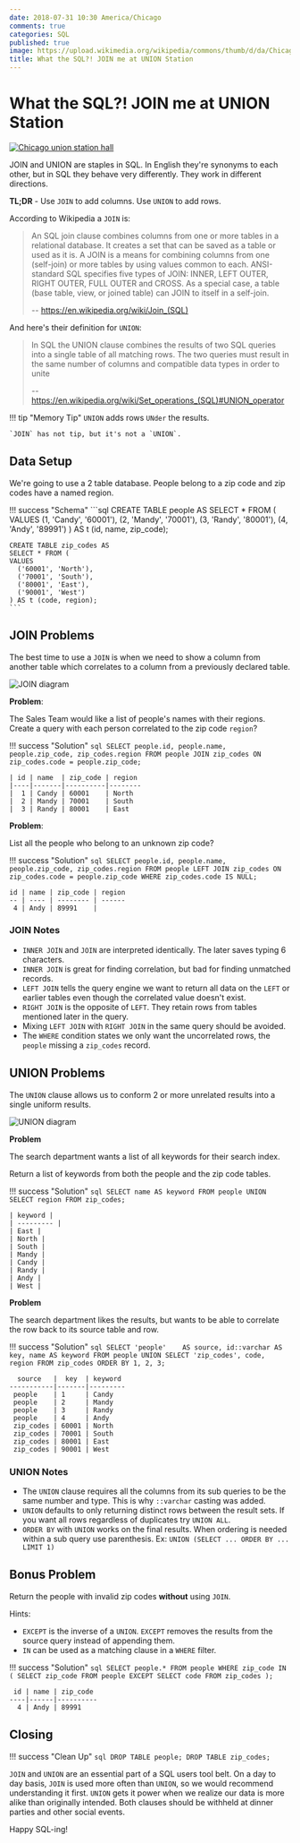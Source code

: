 ```yaml
---
date: 2018-07-31 10:30 America/Chicago
comments: true
categories: SQL
published: true
image: https://upload.wikimedia.org/wikipedia/commons/thumb/d/da/Chicago_union_station_hall.jpg/1024px-Chicago_union_station_hall.jpg
title: What the SQL?! JOIN me at UNION Station
---
```

# What the SQL?! JOIN me at UNION Station

<a alt="Chicago Union Station Hall" title="By Velvet [CC BY-SA 3.0 (https://creativecommons.org/licenses/by-sa/3.0)], from Wikimedia Commons" href="https://commons.wikimedia.org/wiki/File:Chicago_union_station_hall.jpg">
<img alt="Chicago union station hall" src="https://upload.wikimedia.org/wikipedia/commons/thumb/d/da/Chicago_union_station_hall.jpg/1024px-Chicago_union_station_hall.jpg"></a>

JOIN and UNION are staples in SQL. In English they're synonyms to each other, but in SQL they behave very differently. They work in different directions.

**TL;DR** - Use `JOIN` to add columns. Use `UNION` to add rows.

According to Wikipedia a `JOIN` is:

> An SQL join clause combines columns from one or more tables in a relational database. It creates a set that can be saved as a table or used as it is. A JOIN is a means for combining columns from one (self-join) or more tables by using values common to each. ANSI-standard SQL specifies five types of JOIN: INNER, LEFT OUTER, RIGHT OUTER, FULL OUTER and CROSS. As a special case, a table (base table, view, or joined table) can JOIN to itself in a self-join.
>
> -- https://en.wikipedia.org/wiki/Join_(SQL)

And here's their definition for `UNION`:
> In SQL the UNION clause combines the results of two SQL queries into a single table of all matching rows. The two queries must result in the same number of columns and compatible data types in order to unite
>
> -- https://en.wikipedia.org/wiki/Set_operations_(SQL)#UNION_operator


!!! tip "Memory Tip"
    `UNION` adds rows `UNder` the results.

    `JOIN` has not tip, but it's not a `UNION`.

## Data Setup

We're going to use a 2 table database. People belong to a zip code and zip codes have a named region.

!!! success "Schema"
    ```sql
    CREATE TABLE people AS
    SELECT * FROM (
    VALUES
      (1, 'Candy', '60001'),
      (2, 'Mandy', '70001'),
      (3, 'Randy', '80001'),
      (4, 'Andy',  '89991')
    ) AS t (id, name, zip_code);

    CREATE TABLE zip_codes AS
    SELECT * FROM (
    VALUES
      ('60001', 'North'),
      ('70001', 'South'),
      ('80001', 'East'),
      ('90001', 'West')
    ) AS t (code, region);
    ```

## JOIN Problems

The best time to use a `JOIN` is when we need to show a column from another table which correlates to a column from a previously declared table.

<img src="/images/2018/join_vs_union_join.jpg" alt="JOIN diagram" />

**Problem**:

The Sales Team would like a list of people's names with their regions.
Create a query with each person correlated to the zip code `region`?

!!! success "Solution"
    ```sql
    SELECT
      people.id,
      people.name,
      people.zip_code,
      zip_codes.region
    FROM people
    JOIN zip_codes ON zip_codes.code = people.zip_code;
    ```

    | id | name  | zip_code | region
    |----|-------|----------|--------
    |  1 | Candy | 60001    | North
    |  2 | Mandy | 70001    | South
    |  3 | Randy | 80001    | East

**Problem**:

List all the people who belong to an unknown zip code?

!!! success "Solution"
    ```sql
    SELECT
      people.id,
      people.name,
      people.zip_code,
      zip_codes.region
    FROM people
    LEFT JOIN zip_codes ON zip_codes.code = people.zip_code
    WHERE zip_codes.code IS NULL;
    ```
    
    id | name | zip_code | region
    -- | ---- | -------- | ------
     4 | Andy | 89991    | 

### JOIN Notes

- `INNER JOIN` and `JOIN` are interpreted identically. The later saves typing 6 characters.
- `INNER JOIN` is great for finding correlation, but bad for finding unmatched records.
- `LEFT JOIN` tells the query engine we want to return all data on the `LEFT` or earlier tables even though the correlated value doesn't exist.
- `RIGHT JOIN` is the opposite of `LEFT`. They retain rows from tables mentioned later in the query.
- Mixing `LEFT JOIN` with `RIGHT JOIN` in the same query should be avoided.
- The `WHERE` condition states we only want the uncorrelated rows, the `people` missing a `zip_codes` record.
 
## UNION Problems

The `UNION` clause allows us to conform 2 or more unrelated results into a single uniform results.

<img src="/images/2018/join_vs_union_union.jpg" alt="UNION diagram" />

**Problem**

The search department wants a list of all keywords for their search index.

Return a list of keywords from both the people and the zip code tables.

!!! success "Solution"
    ```sql
    SELECT
      name AS keyword
    FROM people
    UNION
    SELECT
      region
    FROM zip_codes;
    ```

    | keyword |
    | --------- |
    | East |
    | North |
    | South |
    | Mandy |
    | Candy |
    | Randy |
    | Andy |
    | West |

**Problem**

The search department likes the results, but wants to be able to correlate the row back to its source table and row.

!!! success "Solution"
    ```sql
    SELECT
      'people'    AS source,
      id::varchar AS key,
      name AS keyword
    FROM people
    UNION
    SELECT
      'zip_codes',
      code,
      region
    FROM zip_codes
    ORDER BY 1, 2, 3;
    ```

      source   |  key  | keyword
    -----------|-------|---------
     people    | 1     | Candy
     people    | 2     | Mandy
     people    | 3     | Randy
     people    | 4     | Andy
     zip_codes | 60001 | North
     zip_codes | 70001 | South
     zip_codes | 80001 | East
     zip_codes | 90001 | West

### UNION Notes
- The `UNION` clause requires all the columns from its sub queries to be the same number and type. This is why `::varchar` casting was added.
- `UNION` defaults to only returning distinct rows between the result sets. If you want all rows regardless of duplicates try `UNION ALL`.
- `ORDER BY` with `UNION` works on the final results. When ordering is needed within a sub query use parenthesis. Ex: `UNION (SELECT ... ORDER BY ... LIMIT 1)`

## Bonus Problem

Return the people with invalid zip codes __without__ using `JOIN`.

Hints:

- `EXCEPT` is the inverse of a `UNION`. `EXCEPT` removes the results from the source query instead of appending them.
- `IN` can be used as a matching clause in a `WHERE` filter.

!!! success "Solution"
    ```sql
    SELECT
      people.*
    FROM people
    WHERE zip_code IN (
      SELECT
        zip_code
      FROM people
      EXCEPT
      SELECT
        code
      FROM zip_codes
    );
    ```

     id | name | zip_code
    ----|------|----------
      4 | Andy | 89991

## Closing

!!! success "Clean Up"
    ```sql
    DROP TABLE people;
    DROP TABLE zip_codes;
    ```

`JOIN` and `UNION` are an essential part of a SQL users tool belt. On a day to day basis, `JOIN` is used more often than `UNION`, so we would recommend understanding it first. `UNION` gets it power when we realize our data is more alike than originally intended. Both clauses should be withheld at dinner parties and other social events.

Happy SQL-ing!
